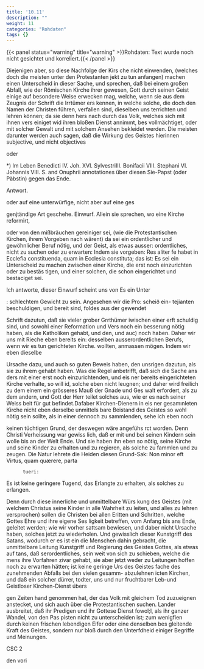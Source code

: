 ```yaml
---
title: '10.11'
description: ""
weight: 11
categories: "Rohdaten"
tags: {}
---
```


{{< panel status="warning" title="warning" >}}Rohdaten: Text wurde noch nicht gesichtet und korreliert.{{< /panel >}}
<!-- Seite 409 -->


Diejenigen aber, so diese Nachfolge der Kirs che nicht einwenden, (welches doch die meisten unter den Protestanten jekt zu tun anfangen) machen einen Unterscheid in dieser Sache, und sprechen, daß bei einem großen Abfall, wie der Römischen Kirche ihrer gewesen, Gott durch seinen Geist einige auf besondere Weise erwecken mag, welche, wenn sie aus dem Zeugnis der Schrift die Irrtümer ers kennen, in welche solche, die doch den Namen der Christen führen, verfallen sind, dieselben uns terrichten und lehren können; da sie denn hers nach durch das Volk, welches sich mit ihnen vers einiget wid ihren bloßen Dienst annimmt, bes vollmächtiget, oder mit solcher Gewalt und mit solchem Ansehen bekleidet werden. Die meisten darunter werden auch sagen, daß die Wirkung des Geistes hierinnen subjective, und nicht objectives


oder

*) Im Leben Benedicti IV. Joh. XVI. SylvestriIII. Bonifacii VIII. Stephani VI. Johannis VIII. S. and Onuphrii annotationes über diesen Sie-Papst (oder Päbstin) gegen das Ende.



Antwort.

oder auf eine unterwürfige, nicht aber auf eine ges

genjtändige Art geschehe. Einwurf. Allein sie sprechen, wo eine Kirche reformirt,
<!-- Seite 410 -->
oder von den mißbräuchen gereiniger sei, (wie die Protestantischen Kirchen, ihrem Vorgeben nach wärent) da sei ein ordentlicher und gewöhnlicher Beruf nötig, und der Geist, als etwas ausser: ordentliches, nicht zu suchen oder zu erwarten: Indem sie vorgeben: Res aliter fe habet in Ecclefia constituenda, quam in Ecclesia constituta; das ist: Es sei ein Unterscheid zu machen zwischen einer Kirche, die erst noch einzurichten oder zu bestäs tigen, und einer solchen, die schon eingerichtet und bestaciget sei.

Ich antworte, dieser Einwurf scheint uns von Es ein Unter

: schlechtem Gewicht zu sein. Angesehen wir die Pro: scheið ein- tejianten beschuldigen, und bereit sind, foldes aus der gewendet

Schrift dazutun, daß sie vieler grober Grrthümer iwischen einer erft schuldig sind, und sowohl einer Reformation und Vers noch ein besserung nötig haben, als die Katholiken gehabt, und den, und auc) noch haben. Daher wir uns mit Rieche eben bereits ein: desselben ausserordentlichen Berufs, wenn wir es tun gerichteten Kirche. wollten, anmassen mögen. Indem wir eben dieselbe

Ursache dazu, und auch so guten Beweis haben, den unsrigen dazutun, als sie zu ihrem gehabt haben. Was die Regel anbetrifft, daß sich die Sache ans ders mit einer erst noch einzurichtenden, und eis ner bereits eingerichteten Kirche verhalte, so will id, solche eben nicht leugnen; und daher wird freilich zu dem einem ein grösseres Mauß der Gnade und Ges walt erfordert, als zu dem andern, und Gott der Herr teilet solches aus, wie er es nach seiner Weiss beit für gut befindet.Dafaber Kirchen-Dienern in eis ner gesamınleten Kirche nicht eben derselbe unmittels bare Beistand des Geistes so wohl nötig sein sollte, als in einer dennoch zu sammlenden, sehe ich eben noch

<!-- Seite 411 -->

keinen tüchtigen Grund, der deswegen wäre angefühs
rct worden. Denn Christi Verheissung war gewiss
lich, daß er mit und bei seinen Kindern sein wolle
bis an der Welt Ende. Und sie haben ihn eben so
nötig, seine Kirche und seine Kinder zu erhalten und
zu regieren, als solche zu fammlen und zu zeugen. Die
Natur lehrete die Heiden diesen Grund-Sak:
   Non minor eft Virtus, quam quærere, parta

          tueri:
Es ist keine geringere Tugend, das Erlangte zu
erhalten, als solches zu erlangen.

  Denn durch diese innerliche und unmittelbare Würs
kung des Geistes (mit welchem Christus seine Kinder
in alle Wahrheit zu leiten, und alles zu lehren
versprochen) sollen die Christen bei allen Eritten und
Schritten, welche Gottes Ehre und ihre eigene Ses
ligkeit betreffen, vom Anfang bis ans Ende, geleitet
werden; wie wir vorher sattsam bewiesen, und daber
nicht Ursache haben, solches jetzt zu wiederholen. Und
gewisslich dieser Kunstgriff des Satans, wodurch er es ist ein
die Menschen dahin gebracht, die unmittelbare Leitung Kunstgriff
und Regierung des Geistes Gottes, als etwas auf tans, daß
serordentliches, sein weit von sich zu schieben, welche die mens
 ihre Vorfahren zivar gehabt, sie aber jetzt weder zu Leitungen
 hoffen noch zu erwarten hätten; ist keine geringe Urs des Geistes
 fache des zunehmenden Abfalls bei den vielen gesamm- abzulehnen
 icten Kirchen, und daß ein solcher dürrer, todter, uns und nur
 fruchtbarer Leb-und Geistloser Kirchen-Dienst úbers

gen Zeiten hand genommen hat, der das Volk mit gleichem Tod zuzueignen anstecket, und sich auch über die Protestantischen suchen. Lander ausbreitet, daß ihr Predigen und ihr Gottese Dienst fowol;l, als ihr ganzer Wandel, von den Pas pisten nicht zu unterscheiden ist; zum wenigfien durch keinen frischen lebendigen Eifer oder eine denselben bes gleitende Kraft des Geistes, sondern nur bloß durch den Unterfdheid einiger Begriffe und Meinungen.

CSC 2

den vori
